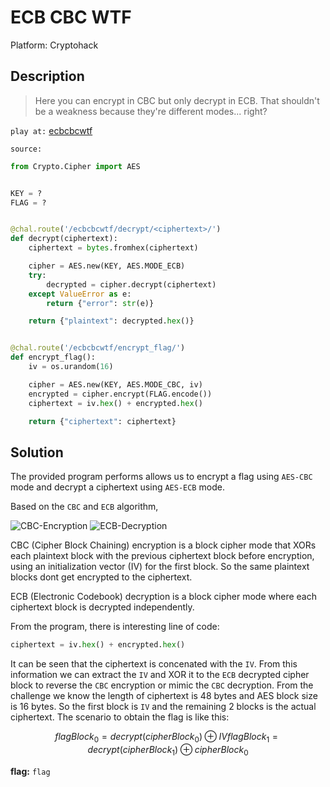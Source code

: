 # ECB CBC WTF

Platform: Cryptohack

## Description

> Here you can encrypt in CBC but only decrypt in ECB. That shouldn't be a weakness because they're different modes... right?

`play at:` [ecbcbcwtf](https://aes.cryptohack.org/ecbcbcwtf)

`source:`

```python
from Crypto.Cipher import AES


KEY = ?
FLAG = ?


@chal.route('/ecbcbcwtf/decrypt/<ciphertext>/')
def decrypt(ciphertext):
    ciphertext = bytes.fromhex(ciphertext)

    cipher = AES.new(KEY, AES.MODE_ECB)
    try:
        decrypted = cipher.decrypt(ciphertext)
    except ValueError as e:
        return {"error": str(e)}

    return {"plaintext": decrypted.hex()}


@chal.route('/ecbcbcwtf/encrypt_flag/')
def encrypt_flag():
    iv = os.urandom(16)

    cipher = AES.new(KEY, AES.MODE_CBC, iv)
    encrypted = cipher.encrypt(FLAG.encode())
    ciphertext = iv.hex() + encrypted.hex()

    return {"ciphertext": ciphertext}
```

## Solution

The provided program performs allows us to encrypt a flag using `AES-CBC` mode and decrypt a ciphertext using `AES-ECB` mode.

Based on the `CBC` and `ECB` algorithm,

![CBC-Encryption](https://upload.wikimedia.org/wikipedia/commons/d/d3/Cbc_encryption.png)
![ECB-Decryption](https://upload.wikimedia.org/wikipedia/commons/6/66/Ecb_decryption.png)

CBC (Cipher Block Chaining) encryption is a block cipher mode that XORs each plaintext block with the previous ciphertext block before encryption, using an initialization vector (IV) for the first block. So the same plaintext blocks dont get encrypted to the ciphertext.

ECB (Electronic Codebook) decryption is a block cipher mode where each ciphertext block is decrypted independently.

From the program, there is interesting line of code:

```python
ciphertext = iv.hex() + encrypted.hex()
```

It can be seen that the ciphertext is concenated with the `IV`. From this information we can extract the `IV` and XOR it to the `ECB` decrypted cipher block to reverse the `CBC` encryption or mimic the `CBC` decryption. From the challenge we know the length of ciphertext is 48 bytes and AES block size is 16 bytes. So the first block is `IV` and the remaining 2 blocks is the actual ciphertext. The scenario to obtain the flag is like this:

```math
flagBlock_{0} = decrypt(cipherBlock_{0}) \oplus IV

flagBlock_{1} = decrypt(cipherBlock_{1}) \oplus cipherBlock_{0}
```
<!-- This code section is a work in progress - TODO: Update with the solucion -->

**flag:** `flag`
